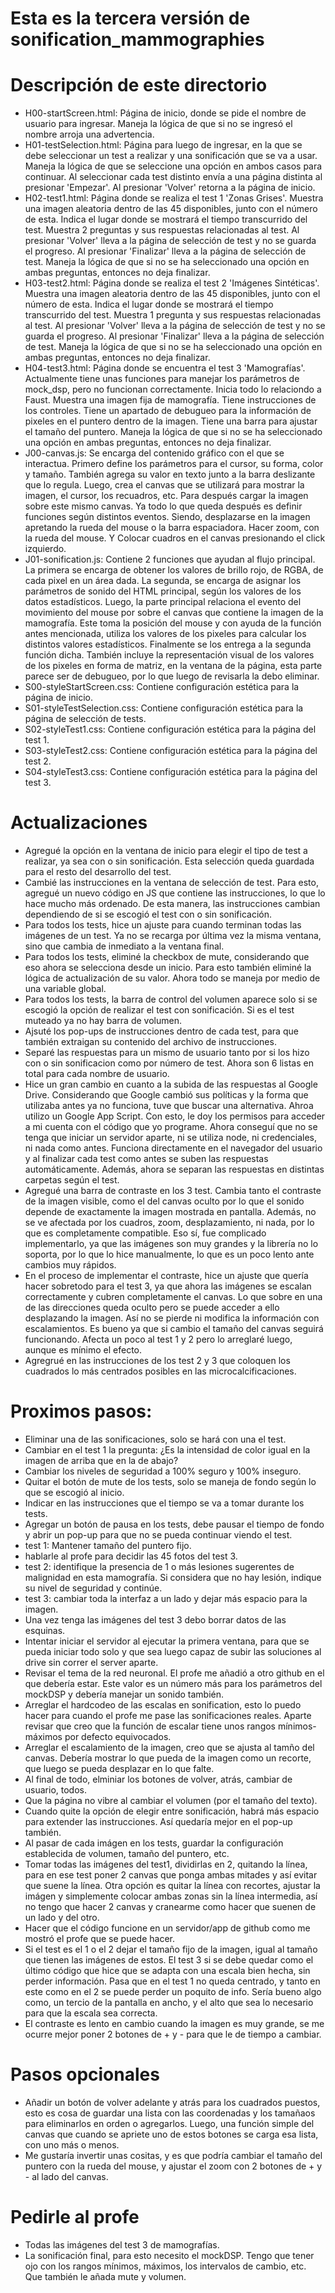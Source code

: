 # Esta es la tercera versión de sonification_mammographies

# Descripción de este directorio

- H00-startScreen.html: Página de inicio, donde se pide el nombre de usuario para ingresar. Maneja 
        la lógica de que si no se ingresó el nombre arroja una advertencia.
- H01-testSelection.html: Página para luego de ingresar, en la que se debe seleccionar un test a 
        realizar y una sonificación que se va a usar. Maneja la lógica de que se seleccione una
        opción en ambos casos para continuar. Al seleccionar cada test distinto envía a una página
        distinta al presionar 'Empezar'. Al presionar 'Volver' retorna a la página de inicio.
- H02-test1.html: Página donde se realiza el test 1 'Zonas Grises'. Muestra una imagen aleatoria 
        dentro de las 45 disponibles, junto con el número de esta. Indica el lugar donde se mostrará
        el tiempo transcurrido del test. Muestra 2 preguntas y sus respuestas relacionadas al test.
        Al presionar 'Volver' lleva a la página de selección de test y no se guarda el progreso. Al
        presionar 'Finalizar' lleva a la página de selección de test. Maneja la lógica de que si no 
        se ha seleccionado una opción en ambas preguntas, entonces no deja finalizar.
- H03-test2.html: Página donde se realiza el test 2 'Imágenes Sintéticas'. Muestra una imagen 
        aleatoria dentro de las 45 disponibles, junto con el número de esta. Indica el lugar donde 
        se mostrará el tiempo transcurrido del test. Muestra 1 pregunta y sus respuestas 
        relacionadas al test. Al presionar 'Volver' lleva a la página de selección de test y no se 
        guarda el progreso. Al presionar 'Finalizar' lleva a la página de selección de test. Maneja 
        la lógica de que si no se ha seleccionado una opción en ambas preguntas, entonces no deja 
        finalizar.
- H04-test3.html: Página donde se encuentra el test 3 'Mamografías'. Actualmente tiene unas 
        funciones para manejar los parámetros de mock_dsp, pero no funcionan 
        correctamente. Inicia todo lo relaciondo a Faust. Muestra una imagen fija de mamografía.
        Tiene instrucciones de los controles. Tiene un apartado de debugueo para la información de
        pixeles en el puntero dentro de la imagen. Tiene una barra para ajustar el tamaño del
        puntero. Maneja la lógica de que si no se ha seleccionado una opción en ambas preguntas, 
        entonces no deja finalizar.
- J00-canvas.js: Se encarga del contenido gráfico con el que se interactua. Primero define los 
        parámetros para el cursor, su forma, color y tamaño. También agrega su valor en texto junto
        a la barra deslizante que lo regula. Luego, crea el canvas que se utilizará para mostrar la
        imagen, el cursor, los recuadros, etc. Para después cargar la imagen sobre este mismo 
        canvas. Ya todo lo que queda después es definir funciones según distintos eventos. Siendo, 
        desplazarse en la imagen apretando la rueda del mouse o la barra espaciadora. Hacer zoom, 
        con la rueda del mouse. Y Colocar cuadros en el canvas presionando el click izquierdo.
- J01-sonification.js: Contiene 2 funciones que ayudan al flujo principal. La primera se encarga de
        obtener los valores de brillo rojo, de RGBA, de cada pixel en un área dada. La segunda, se
        encarga de asignar los parámetros de sonido del HTML principal, según los valores de los
        datos estadísticos. Luego, la parte principal relaciona el evento del movimiento del mouse
        por sobre el canvas que contiene la imagen de la mamografía. Este toma la posición del mouse
        y con ayuda de la función antes mencionada, utiliza los valores de los pixeles para calcular
        los distintos valores estadísticos. Finalmente se los entrega a la segunda función dicha. 
        También incluye la representación visual de los valores de los pixeles en forma de matriz, 
        en la ventana de la página, esta parte parece ser de debugueo, por lo que luego de revisarla
        la debo eliminar.
- S00-styleStartScreen.css: Contiene configuración estética para la página de inicio. 
- S01-styleTestSelection.css: Contiene configuración estética para la página de selección de tests. 
- S02-styleTest1.css: Contiene configuración estética para la página del test 1. 
- S03-styleTest2.css: Contiene configuración estética para la página del test 2. 
- S04-styleTest3.css: Contiene configuración estética para la página del test 3. 

# Actualizaciones

- Agregué la opción en la ventana de inicio para elegir el tipo de test a realizar, ya sea con o 
        sin sonificación. Esta selección queda guardada para el resto del desarrollo del test.
- Cambié las instrucciones en la ventana de selección de test. Para esto, agregué un nuevo código en
        JS que contiene las instrucciones, lo que lo hace mucho más ordenado. De esta manera, las
        instrucciones cambian dependiendo de si se escogió el test con o sin sonificación.
- Para todos los tests, hice un ajuste para cuando terminan todas las imágenes de un test. Ya no se
        recarga por última vez la misma ventana, sino que cambia de inmediato a la ventana final.
- Para todos los tests, eliminé la checkbox de mute, considerando que eso ahora se selecciona desde
        un inicio. Para esto también eliminé la lógica de actualización de su valor. Ahora todo se
        maneja por medio de una variable global.
- Para todos los tests, la barra de control del volumen aparece solo si se escogió la opción de 
        realizar el test con sonificación. Si es el test muteado ya no hay barra de volumen.
- Ajsuté los pop-ups de instrucciones dentro de cada test, para que también extraigan su contenido
        del archivo de instrucciones.
- Separé las respuestas para un mismo de usuario tanto por si los hizo con o sin sonificacion como
        por número de test. Ahora son 6 listas en total para cada nombre de usuario.
- Hice un gran cambio en cuanto a la subida de las respuestas al Google Drive. Considerando que 
        Google cambió sus políticas y la forma que utilizaba antes ya no funciona, tuve que buscar
        una alternativa. Ahroa utilizo un Google App Script. Con esto, le doy los permisos para 
        acceder a mi cuenta con el código que yo programe. Ahora conseguí que no se tenga que 
        iniciar un servidor aparte, ni se utiliza node, ni credenciales, ni nada como antes. 
        Funciona directamente en el navegador del usuario y al finalizar cada test como antes se 
        suben las respuestas automáticamente. Además, ahora se separan las respuestas en distintas
        carpetas según el test.
- Agregué una barra de contraste en los 3 test. Cambia tanto el contraste de la imagen visible, como
        el del canvas oculto por lo que el sonido depende de exactamente la imagen mostrada en 
        pantalla. Además, no se ve afectada por los cuadros, zoom, desplazamiento, ni nada, por lo 
        que es completamente compatible. Eso sí, fue complicado implementarlo, ya que las imágenes
        son muy grandes y la librería no lo soporta, por lo que lo hice manualmente, lo que es un 
        poco lento ante cambios muy rápidos.
- En el proceso de implementar el contraste, hice un ajuste que quería hacer sobretodo para el test
        3, ya que ahora las imágenes se escalan correctamente y cubren completamente el canvas. Lo 
        que sobre en una de las direcciones queda oculto pero se puede acceder a ello desplazando
        la imagen. Así no se pierde ni modifica la información con escalamientos. Es bueno ya que 
        si cambio el tamaño del canvas seguirá funcionando. Afecta un poco al test 1 y 2 pero lo 
        arreglaré luego, aunque es mínimo el efecto.
- Agregrué en las instrucciones de los test 2 y 3 que coloquen los cuadrados lo más centrados
        posibles en las microcalcificaciones.

# Proximos pasos: 

- Eliminar una de las sonificaciones, solo se hará con una el test.
- Cambiar en el test 1 la pregunta: ¿Es la intensidad de color igual en la imagen de arriba que en 
        la de abajo?
- Cambiar los niveles de seguridad a 100% seguro y 100% inseguro.
- Quitar el botón de mute de los tests, solo se maneja de fondo según lo que se escogió al inicio.
- Indicar en las instrucciones que el tiempo se va a tomar durante los tests.
- Agregar un botón de pausa en los tests, debe pausar el tiempo de fondo y abrir un pop-up para que
        no se pueda continuar viendo el test.
- test 1: Mantener tamaño del puntero fijo.
- hablarle al profe para decidir las 45 fotos del test 3.
- test 2: identifique la presencia de 1 o más lesiones sugerentes de malignidad en esta mamografía. 
        Si considera que no hay lesión, indique su nivel de seguridad y continúe.
- test 3: cambiar toda la interfaz a un lado y dejar más espacio para la imagen.
- Una vez tenga las imágenes del test 3 debo borrar datos de las esquinas.
- Intentar iniciar el servidor al ejecutar la primera ventana, para que se pueda iniciar todo solo
        y que sea luego capaz de subir las soluciones al drive sin correr el server aparte.
- Revisar el tema de la red neuronal. El profe me añadió a otro github en el que debería estar. Este
        valor es un número más para los parámetros del mockDSP y debería manejar un sonido también.
- Arreglar el hardcodeo de las escalas en sonification, esto lo puedo hacer para cuando el profe me
        pase las sonificaciones reales. Aparte revisar que creo que la función de escalar tiene unos
        rangos mínimos-máximos por defecto equivocados.
- Arreglar el escalamiento de la imagen, creo que se ajusta al tamño del canvas. Debería mostrar lo
        que pueda de la imagen como un recorte, que luego se pueda desplazar en lo que falte.
- Al final de todo, elminiar los botones de volver, atrás, cambiar de usuario, todos.
- Que la página no vibre al cambiar el volumen (por el tamaño del texto).
- Cuando quite la opción de elegir entre sonificación, habrá más espacio para extender las
        instrucciones. Así quedaría mejor en el pop-up también.
- Al pasar de cada imágen en los tests, guardar la configuración establecida de volumen, tamaño 
        del puntero, etc.
- Tomar todas las imágenes del test1, dividirlas en 2, quitando la línea, para en ese test poner 2
        canvas que ponga ambas mitades y así evitar que suene la línea. Otra opción es quitar la 
        línea con recortes, ajustar la imágen y simplemente colocar ambas zonas sin la línea 
        intermedia, así no tengo que hacer 2 canvas y cranearme como hacer que suenen de un lado y
        del otro.
- Hacer que el código funcione en un servidor/app de github como me mostró el profe que se puede
        hacer.
- Si el test es el 1 o el 2 dejar el tamaño fijo de la imagen, igual al tamaño que tienen las 
        imágenes de estos. El test 3 si se debe quedar como el último código que hice que se adapta
        con una escala bien hecha, sin perder información. Pasa que en el test 1 no queda centrado,
        y tanto en este como en el 2 se puede perder un poquito de info. Sería bueno algo como, un
        tercio de la pantalla en ancho, y el alto que sea lo necesario para que la escala sea 
        correcta. 
- El contraste es lento en cambio cuando la imagen es muy grande, se me ocurre mejor poner 2 botones
        de + y - para que le de tiempo a cambiar.

# Pasos opcionales
- Añadir un botón de volver adelante y atrás para los cuadrados puestos, esto es cosa de guardar
        una lista con las coordenadas y los tamañaos para eliminarlos en orden o agregarlos. Luego,
        una función simple del canvas que cuando se apriete uno de estos botones se carga esa lista,
        con uno más o menos.
- Me gustaría invertir unas cositas, y es que podría cambiar el tamaño del puntero con la rueda del
        mouse, y ajustar el zoom con 2 botones de + y - al lado del canvas.

# Pedirle al profe
- Todas las imágenes del test 3 de mamografías.
- La sonificación final, para esto necesito el mockDSP. Tengo que tener ojo con los rangos mínimos, 
        máximos, los intervalos de cambio, etc. Que también le añada mute y volumen.
